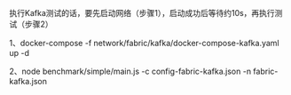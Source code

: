 执行Kafka测试的话，要先启动网络（步骤1），启动成功后等待约10s，再执行测试（步骤2）

1、docker-compose -f network/fabric/kafka/docker-compose-kafka.yaml up -d
  
2、node benchmark/simple/main.js -c config-fabric-kafka.json -n fabric-kafka.json
